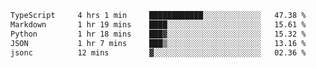 <!--START_SECTION:waka-->

```txt
TypeScript     4 hrs 1 min     ████████████░░░░░░░░░░░░░   47.38 %
Markdown       1 hr 19 mins    ████░░░░░░░░░░░░░░░░░░░░░   15.61 %
Python         1 hr 18 mins    ███▓░░░░░░░░░░░░░░░░░░░░░   15.32 %
JSON           1 hr 7 mins     ███▒░░░░░░░░░░░░░░░░░░░░░   13.16 %
jsonc          12 mins         ▓░░░░░░░░░░░░░░░░░░░░░░░░   02.36 %
```

<!--END_SECTION:waka-->
